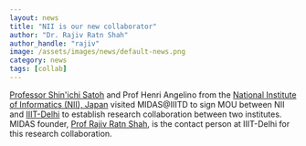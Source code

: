 ```yaml
---
layout: news
title: "NII is our new collaborator"
author: "Dr. Rajiv Ratn Shah"
author_handle: "rajiv"
image: /assets/images/news/default-news.png
category: news
tags: [collab]
---
```

[Professor Shin'ichi Satoh][1] and Prof Henri Angelino from the [National Institute of Informatics (NII), Japan][2] visited MIDAS@IIITD  to sign MOU between NII and [IIIT-Delhi][3] to establish research collaboration between two institutes. MIDAS founder, [Prof Rajiv Ratn Shah][4], is the contact person at IIIT-Delhi for this research collaboration.

[1]: http://research.nii.ac.jp/~satoh/
[2]: https://www.nii.ac.jp/en/
[3]: http://iiitd.ac.in/
[4]: https://www.iiitd.ac.in/rajivratn
